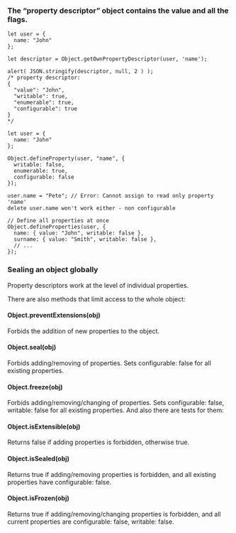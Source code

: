 ### The “property descriptor” object contains the value and all the flags.
```
let user = {
  name: "John"
};

let descriptor = Object.getOwnPropertyDescriptor(user, 'name');

alert( JSON.stringify(descriptor, null, 2 ) );
/* property descriptor:
{
  "value": "John",
  "writable": true,
  "enumerable": true,
  "configurable": true
}
*/
```


```
let user = {
  name: "John"
};

Object.defineProperty(user, "name", {
  writable: false,
  enumerable: true,
  configurable: false
});

user.name = "Pete"; // Error: Cannot assign to read only property 'name'
delete user.name won't work either - non configurable
```

```
// Define all properties at once
Object.defineProperties(user, {
  name: { value: "John", writable: false },
  surname: { value: "Smith", writable: false },
  // ...
});
```

### Sealing an object globally
Property descriptors work at the level of individual properties.

There are also methods that limit access to the whole object:

#### Object.preventExtensions(obj)
Forbids the addition of new properties to the object.
#### Object.seal(obj)
Forbids adding/removing of properties. Sets configurable: false for all existing properties.
#### Object.freeze(obj)
Forbids adding/removing/changing of properties. Sets configurable: false, writable: false for all existing properties.
And also there are tests for them:

#### Object.isExtensible(obj)
Returns false if adding properties is forbidden, otherwise true.
#### Object.isSealed(obj)
Returns true if adding/removing properties is forbidden, and all existing properties have configurable: false.
#### Object.isFrozen(obj)
Returns true if adding/removing/changing properties is forbidden, and all current properties are configurable: false, writable: false.
